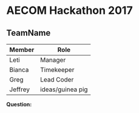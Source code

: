 # AECOM Hackathon 2017

## **TeamName**

Member | Role
---------|--------
Leti | Manager
Bianca | Timekeeper
Greg | Lead Coder
Jeffrey | ideas/guinea pig



**Question:**




